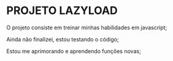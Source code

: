 <h1>PROJETO LAZYLOAD</h1>
<p>O projeto consiste em treinar minhas habilidades em javascript;</p>
<p>Ainda não finalizei, estou testando o código;</p>
<p>Estou me aprimorando e aprendendo funções novas;</p>
